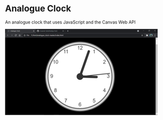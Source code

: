 # Analogue Clock

An analogue clock that uses JavaScript and the Canvas Web API

<img src="clockImg.png" alt="Analog-Clock, c: -0.4 + 0.6i" width="500" />

